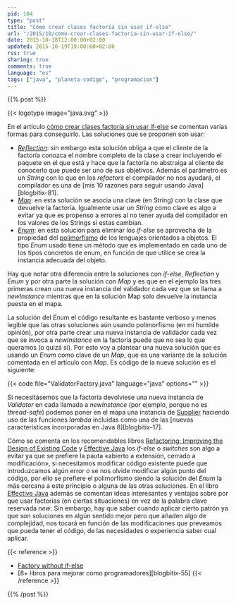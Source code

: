 ```yaml
---
pid: 104
type: "post"
title: "Cómo crear clases factoría sin usar if-else"
url: "/2015/10/como-crear-clases-factoria-sin-usar-if-else/"
date: 2015-10-18T12:00:00+02:00
updated: 2015-10-19T19:00:00+02:00
rss: true
sharing: true
comments: true
language: "es"
tags: ["java", "planeta-codigo", "programacion"]
---
```


{{% post %}}

{{< logotype image="java.svg" >}}

En el artículo [cómo crear clases factoría sin usar if-else](https://www.javacodegeeks.com/2014/10/factory-without-if-else.html) se comentan varias formas para conseguirlo. Las soluciones que se proponen son usar:

* [_Reflection_](javadoc8:java/lang/reflect/package-summary.html): sin embargo esta solución obliga a que el cliente de la factoría conozca el nombre completo de la clase a crear incluyendo el paquete en el que está y hace que la factoría no abstraiga al cliente de conocerlo que puede ser uno de sus objetivos. Además el parámetro es un _String_ con lo que en los _refactors_ el compilador no nos ayudará, el compilador es una de [mis 10 razones para seguir usando Java][blogbitix-81].
* [_Map_](javadoc8:java/util/Map.html): en esta solución se asocia una clave (en String) con la clase que devuelve la factoría. Igualmente usar un _String_ como clave es algo a evitar ya que es propenso a errores al no tener ayuda del compilador en los valores de los Strings si estas cambian.
* [_Enum_](javadoc8:java/lang/Enum.html): en esta solución para eliminar los _if-else_ se aprovecha de la propiedad del [polimorfismo](https://en.wikipedia.org/wiki/Polymorphism_%28computer_science%29) de los lenguajes orientados a objetos. El tipo _Enum_ usado tiene un método que es implementado en cada uno de los tipos concretos de enum, en función de que utilice se crea la instancia adecuada del objeto.

Hay que notar otra diferencia entre la soluciones con _if-else_, _Reflection_ y _Enum_ y por otra parte la solución con _Map_ y es que en el ejemplo las tres primeras crean una nueva instancia del validador cada vez que se llama a _newInstance_ mientras que en la solución Map solo devuelve la instancia puesta en el mapa.

La solución del _Enum_ el código resultante es bastante verboso y menos legible que las otras soluciones aún usando polimorfismo (en mi humilde opinión), por otra parte crear una nueva instancia de validador cada vez que se invoca a _newInstance_ en la factoría puede que no sea lo que queramos (o quizá sí). Por esto voy a plantear una nueva solución que es usando un _Enum_ como clave de un _Map_, que es una variante de la solución comentada en el artículo con _Map_. Es código de la nueva solución es el siguiente:

{{< code file="ValidatorFactory.java" language="java" options="" >}}

Si necesitásemos que la factoría devolviese una nueva instancia de _Validator_ en cada llamada a _newInstance_ (por ejemplo, porque no es _thread-safe_) podemos poner en el mapa una instancia de [Supplier](javadoc8:java/util/function/Supplier.html) haciendo uso de las funciones _lambda_ incluidas como una de las [nuevas características incorporadas en Java 8][blogbitix-17].

Cómo se comenta en los recomendables libros [Refactoring: Improving the Design of Existing Code](https://amzn.to/2sEy9hq) y [Effective Java](https://amzn.to/2tAwvgz) los _if-else_ o _switches_ son algo a evitar ya que se prefiere la pauta «abierto a extensión, cerrado a modificación», si necesitamos modificar código existente puede que introduzcamos algún error o se nos olvide modificar algún punto del código, por ello se prefiere el polimorfismo siendo la solución del _Enum_ la más cercana a este principio o alguna de las otras soluciones. En el libro [Effective Java](https://amzn.to/2SXy2bh) además se comentan ideas interesantes y ventajas sobre por que usar factorías (en ciertas situaciones) en vez de la palabra clave reservada _new_. Sin embargo, hay que saber cuando aplicar cierto patrón ya que son soluciones en algún sentido mejor pero que añaden algo de complejidad, nos tocará en función de las modificaciones que preveamos que pueda tener el código, de las necesidades o experiencia saber cual aplicar.

{{< reference >}}
* [Factory without if-else](https://www.javacodegeeks.com/2014/10/factory-without-if-else.html)
* [8+ libros para mejorar como programadores][blogbitix-55]
{{< /reference >}}

{{% /post %}}
